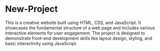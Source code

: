 # New-Project
This is a creative website built using HTML, CSS, and JavaScript. It showcases the fundamental structure of a web page and includes various interactive elements for user engagement. The project is designed to demonstrate front-end development skills like layout design, styling, and basic interactivity using JavaScript.
